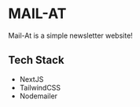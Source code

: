 # MAIL-AT
Mail-At is a simple newsletter website!
 
## Tech Stack
-  NextJS
-  TailwindCSS
-  Nodemailer 
  
